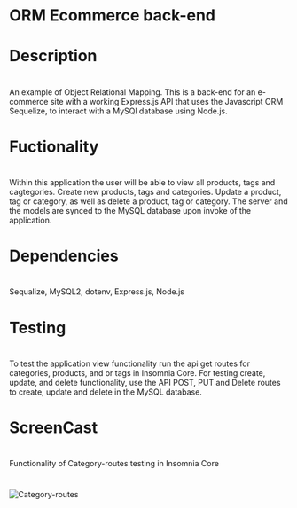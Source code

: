 # ORM Ecommerce back-end

# Description

#

An example of Object Relational Mapping.
This is a back-end for an e-commerce site with a working Express.js API that uses the Javascript ORM Sequelize, to interact with a MySQl database using Node.js.

#

#

# Fuctionality

#

Within this application the user will be able to view all products, tags and cagtegories. Create new products, tags and categories. Update a product, tag or category, as well as delete a product, tag or category.
The server and the models are synced to the MySQL database upon invoke of the application.

# Dependencies

#

Sequalize, MySQL2, dotenv, Express.js, Node.js

#

#

# Testing

#

To test the application view functionality run the api get routes for categories, products, and or tags in Insomnia Core. For testing create, update, and delete functionality, use the API POST, PUT and Delete routes to create, update and delete in the MySQL database.

#

#

# ScreenCast

#

Functionality of Category-routes testing in Insomnia Core

#

![Category-routes](./assets/CategoryRoute.gif)
